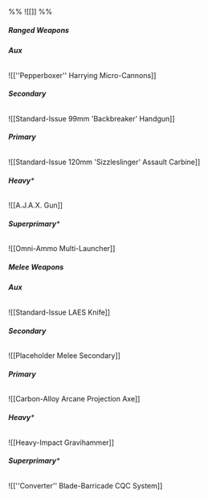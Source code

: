 %%
![[]]
%%
#####  *Ranged Weapons*
###### **Aux**
![[''Pepperboxer'' Harrying Micro-Cannons]]
###### **Secondary**
![[Standard-Issue 99mm 'Backbreaker' Handgun]]
###### **Primary**
![[Standard-Issue 120mm 'Sizzleslinger' Assault Carbine]]
###### **Heavy***
![[A.J.A.X. Gun]]
###### **Superprimary***
![[Omni-Ammo Multi-Launcher]]
#####  *Melee Weapons*
###### **Aux**
![[Standard-Issue LAES Knife]]
###### **Secondary**
![[Placeholder Melee Secondary]]
###### **Primary**
![[Carbon-Alloy Arcane Projection Axe]]
###### **Heavy***
![[Heavy-Impact Gravihammer]]
###### **Superprimary***
![[''Converter'' Blade-Barricade CQC System]]